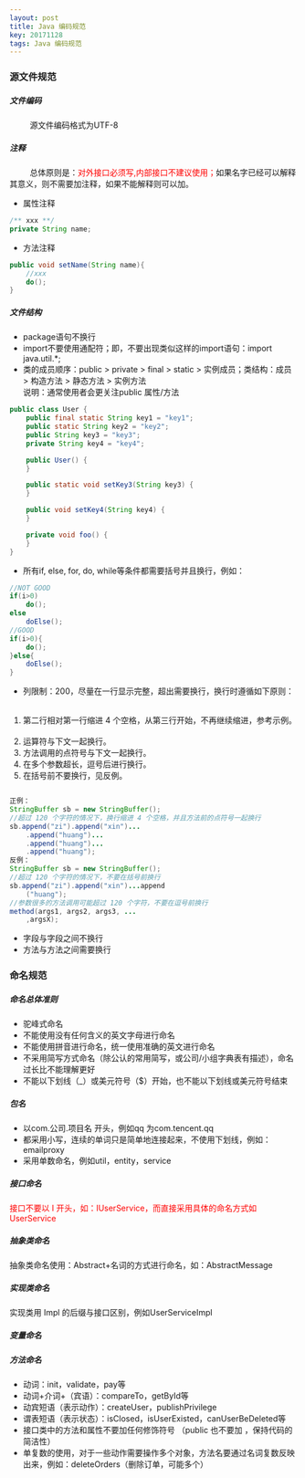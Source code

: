 ```yaml
---
layout: post
title: Java 编码规范
key: 20171128
tags: Java 编码规范
---
```


### <i class="fa fa-rebel fa-1x" aria-hidden="true"></i> 源文件规范
##### <i class="fa fa-star" aria-hidden="true"></i> 文件编码
&nbsp;&nbsp;&nbsp;&nbsp;&nbsp;&nbsp;&nbsp;&nbsp;
源文件编码格式为UTF-8

##### <i class="fa fa-star" aria-hidden="true"></i> 注释
&nbsp;&nbsp;&nbsp;&nbsp;&nbsp;&nbsp;&nbsp;&nbsp;
总体原则是：<font color="red">对外接口必须写,内部接口不建议使用；</font>如果名字已经可以解释其意义，则不需要加注释，如果不能解释则可以加。
+ 属性注释
```java
/** xxx **/
private String name;
```
+ 方法注释
```java
public void setName(String name){
    //xxx
    do();
}
```

##### <i class="fa fa-star" aria-hidden="true"></i> 文件结构
+ package语句不换行
+ import不要使用通配符；即，不要出现类似这样的import语句：import java.util.*;
+ 类的成员顺序：public > private > final > static > 实例成员；类结构：成员 > 构造方法 > 静态方法 > 实例方法<br>
说明：通常使用者会更关注public 属性/方法

```java
public class User {
    public final static String key1 = "key1";
    public static String key2 = "key2";
    public String key3 = "key3";
    private String key4 = "key4";

    public User() {
    }

    public static void setKey3(String key3) {
    }

    public void setKey4(String key4) {
    }

    private void foo() {
    }
}
```
+ 所有if, else, for, do, while等条件都需要括号并且换行，例如：

```java
//NOT GOOD
if(i>0)
    do();
else
	doElse();
//GOOD
if(i>0){
    do();
}else{
    doElse();
}
```
+ 列限制：200，尽量在一行显示完整，超出需要换行，换行时遵循如下原则：
&nbsp;&nbsp;&nbsp;&nbsp;&nbsp;&nbsp;&nbsp;&nbsp;
1. 第二行相对第一行缩进 4 个空格，从第三行开始，不再继续缩进，参考示例。
&nbsp;&nbsp;&nbsp;&nbsp;&nbsp;&nbsp;&nbsp;&nbsp;
2. 运算符与下文一起换行。
&nbsp;&nbsp;&nbsp;&nbsp;&nbsp;&nbsp;&nbsp;&nbsp;
3. 方法调用的点符号与下文一起换行。
&nbsp;&nbsp;&nbsp;&nbsp;&nbsp;&nbsp;&nbsp;&nbsp;
4. 在多个参数超长，逗号后进行换行。
&nbsp;&nbsp;&nbsp;&nbsp;&nbsp;&nbsp;&nbsp;&nbsp;
5. 在括号前不要换行，见反例。

```java

正例：
StringBuffer sb = new StringBuffer();
//超过 120 个字符的情况下，换行缩进 4 个空格，并且方法前的点符号一起换行
sb.append("zi").append("xin")...
    .append("huang")...
    .append("huang")...
    .append("huang");
反例：
StringBuffer sb = new StringBuffer();
//超过 120 个字符的情况下，不要在括号前换行
sb.append("zi").append("xin")...append
    ("huang");
//参数很多的方法调用可能超过 120 个字符，不要在逗号前换行
method(args1, args2, args3, ...
    ,argsX);
```
+ 字段与字段之间不换行
+ 方法与方法之间需要换行

### <i class="fa fa-rebel fa-1x" aria-hidden="true"></i> 命名规范
##### <i class="fa fa-star" aria-hidden="true"></i> 命名总体准则

+ 驼峰式命名
+ 不能使用没有任何含义的英文字母进行命名
+ 不能使用拼音进行命名，统一使用准确的英文进行命名
+ 不采用简写方式命名（除公认的常用简写，或公司/小组字典表有描述），命名过长比不能理解更好
+ 不能以下划线（\_）或美元符号（$）开始，也不能以下划线或美元符号结束

##### <i class="fa fa-star" aria-hidden="true"></i> 包名

+ 以com.公司.项目名 开头，例如qq 为com.tencent.qq
+ 都采用小写，连续的单词只是简单地连接起来，不使用下划线，例如：emailproxy
+ 采用单数命名，例如util，entity，service

##### <i class="fa fa-star" aria-hidden="true"></i> 接口命名
<font color="red">接口不要以 I 开头，如：IUserService，而直接采用具体的命名方式如UserService</font>
##### <i class="fa fa-star" aria-hidden="true"></i> 抽象类命名
抽象类命名使用：Abstract+名词的方式进行命名，如：AbstractMessage
##### <i class="fa fa-star" aria-hidden="true"></i> 实现类命名
实现类用 Impl 的后缀与接口区别，例如UserServiceImpl
##### <i class="fa fa-star" aria-hidden="true"></i> 变量命名
##### <i class="fa fa-star" aria-hidden="true"></i> 方法命名

+ 动词：init，validate，pay等
+ 动词+介词+（宾语）：compareTo，getById等
+ 动宾短语（表示动作）：createUser，publishPrivilege
+ 谓表短语（表示状态）：isClosed，isUserExisted，canUserBeDeleted等
+ 接口类中的方法和属性不要加任何修饰符号 （public 也不要加 ，保持代码的简洁性）
+ 单复数的使用，对于一些动作需要操作多个对象，方法名要通过名词复数反映出来，例如：deleteOrders（删除订单，可能多个）
